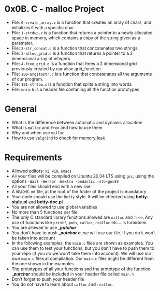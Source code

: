 # 0x0B. C - malloc Project

* File: `0-create_array.c` is a function that creates an array of chars, and initializes it with a specific char.
* File: `1-strdup.c` is a function that returns a pointer to a newly allocated space in memory, which contains a copy of the string given as a parameter.
* File: `2-str_concat.c` is a function that concatenates two strings.
* File: `3-alloc_grid.c` is a function that returns a pointer to a 2 dimensional array of integers.
* File: `4-free_grid.c` is a function that frees a 2 dimensional grid previously created by our alloc grid_function.
* File: `100-argstostr.c` is a function that concatenates all the arguments of our program.
* File: `101-strtow.c` is a function that splits a string into words.
* File: `main.h` is a header file contaning all the function prototypes.

# General

* What is the difference between automatic and dynamic allocation
* What is `malloc` and `free` and how to use them
* Why and when use `malloc`
* How to use `valgrind` to check for memory leak

# Requirements

* Allowed editors: `vi`, `vim`, `emacs`
* All your files will be compiled on Ubuntu 20.04 LTS using `gcc`, using the options `-Wall -Werror -Wextra -pedantic -std=gnu89`
* All your files should end with a new line
* A `README.md` file, at the root of the folder of the project is mandatory
* Your code should use the `Betty` style. It will be checked using **betty-style.pl** and **betty-doc.pl**
* You are not allowed to use global variables
* No more than 5 functions per file
* The only C standard library functions allowed are `malloc` and `free`. Any use of functions like `printf`, `puts`, `calloc`, `realloc` etc… is forbidden
* You are allowed to use ____putchar___
* You don’t have to push ____putchar.c___, we will use our file. If you do it won’t be taken into account
* In the following examples, the `main.c` files are shown as examples. You can use them to test your functions, but you don’t have to push them to your repo (if you do we won’t take them into account). We will use our own `main.c` files at compilation. Our `main.c` files might be different from the one shown in the examples
* The prototypes of all your functions and the prototype of the function ____putchar___ should be included in your header file called `main.h`
* Don’t forget to push your header file
* You do not have to learn about `calloc` and `realloc`.
